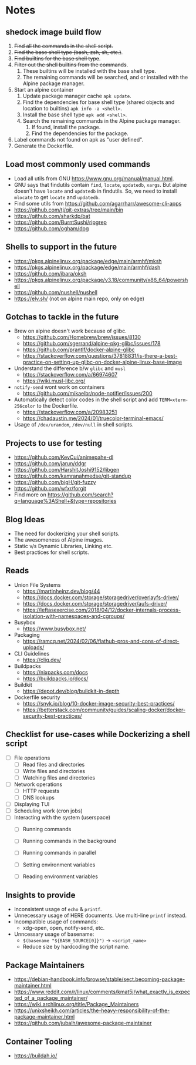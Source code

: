 # Notes

## shedock image build flow

1. ~~Find all the commands in the shell script.~~
2. ~~Find the base shell type (bash, zsh, sh, etc.)~~.
3. ~~Find builtins for the base shell type~~.
4. ~~Filter out the shell builtins from the commands~~.
   1. These builtins will be installed with the base shell type.
   2. The remaining commands will be searched, and or installed with the Alpine package manager.
5. Start an alpine container
   1. Update package manager cache `apk update`.
   2. Find the dependencies for base shell type (shared objects and location to builtins) `apk info -a <shell>`.
   3. Install the base shell type `apk add <shell>`.
   4. Search the remaining commands in the Alpine package manager.
      1. If found, install the package.
      2. Find the dependencies for the package.
6. Label commands not found on apk as "user defined".
7. Generate the Dockerfile.


## Load most commonly used commands

- Load all utils from GNU https://www.gnu.org/manual/manual.html.
- GNU says that findutils contain `find`, `locate`, `updatedb`, `xargs`. But alpine doesn't have `locate` and `updatedb` in findutils. So, we need to install `mlocate` to get `locate` and `updatedb`.
- Find some utils from https://github.com/agarrharr/awesome-cli-apps
- https://github.com/tj/git-extras/tree/main/bin
- https://github.com/sharkdp/bat
- https://github.com/BurntSushi/ripgrep
- https://github.com/ogham/dog


## Shells to support in the future

- https://pkgs.alpinelinux.org/package/edge/main/armhf/mksh
- https://pkgs.alpinelinux.org/package/edge/main/armhf/dash
- https://github.com/ibara/oksh
- https://pkgs.alpinelinux.org/package/v3.18/community/x86_64/powershell
- https://github.com/nushell/nushell
- https://elv.sh/ (not on alpine main repo, only on edge)

## Gotchas to tackle in the future

- Brew on alpine doesn't work because of glibc.
  - https://github.com/Homebrew/brew/issues/8130
  - https://github.com/sgerrand/alpine-pkg-glibc/issues/178
  - https://github.com/prantlf/docker-alpine-glibc
  - https://stackoverflow.com/questions/37818831/is-there-a-best-practice-on-setting-up-glibc-on-docker-alpine-linux-base-image
- Understand the difference b/w `glibc` and `musl`
  - https://stackoverflow.com/a/66974607
  - https://wiki.musl-libc.org/
- `notify-send` wont work on containers
  - https://github.com/mikaelbr/node-notifier/issues/200
- Automatically detect color codes in the shell script and add `TERM=xterm-256color` to the Dockerfile.
  - https://stackoverflow.com/a/20983251
  - https://chadaustin.me/2024/01/truecolor-terminal-emacs/
- Usage of `/dev/urandom`, `/dev/null` in shell scripts.

## Projects to use for testing

- https://github.com/KevCui/animepahe-dl
- https://github.com/jarun/ddgr
- https://github.com/HarshitJoshi9152/libgen
- https://github.com/kamranahmedse/git-standup
- https://github.com/bigH/git-fuzzy
- https://github.com/wfxr/forgit
- Find more on https://github.com/search?q=language%3AShell+&type=repositories


## Blog Ideas

- The need for dockerizing your shell scripts.
- The awesomeness of Alpine images.
- Static v/s Dynamic Libraries, Linking etc.
- Best practices for shell scripts.

## Reads

- Union File Systems
  - https://martinheinz.dev/blog/44
  - https://docs.docker.com/storage/storagedriver/overlayfs-driver/
  - https://docs.docker.com/storage/storagedriver/aufs-driver/
  - https://leftasexercise.com/2018/04/12/docker-internals-process-isolation-with-namespaces-and-cgroups/
- Busybox
  - https://www.busybox.net/
- Packaging
  - https://ramcq.net/2024/02/06/flathub-pros-and-cons-of-direct-uploads/
- CLI Guidelines
  - https://clig.dev/
- Buildpacks
  - https://nixpacks.com/docs
  - https://buildpacks.io/docs/
- Buildkit
  - https://depot.dev/blog/buildkit-in-depth
- Dockerfile security
  - https://snyk.io/blog/10-docker-image-security-best-practices/
  - https://betterstack.com/community/guides/scaling-docker/docker-security-best-practices/

## Checklist for use-cases while Dockerizing a shell script

- [ ] File operations
  - [ ] Read files and directories
  - [ ] Write files and directories
  - [ ] Watching files and directories
- [ ] Network operations
  - [ ] HTTP requests
  - [ ] DNS lookups
- [ ] Displaying TUI
- [ ] Scheduling work (cron jobs)
- [ ] Interacting with the system (userspace)
  - [ ] Running commands
  - [ ] Running commands in the background
  - [ ] Running commands in parallel
  - [ ] Setting environment variables
  - [ ] Reading environment variables


## Insights to provide

- Inconsistent usage of `echo` & `printf`.
- Unnecessary usage of HERE documents. Use multi-line `printf` instead.
- Incompatible usage of commands:
  - xdg-open, open, notify-send, etc.
- Unncessary usage of basename:
  - `$(basename "${BASH_SOURCE[0]}")` -> `<script_name>`
  - Reduce size by hardcoding the script name.

## Package Maintainers

- https://debian-handbook.info/browse/stable/sect.becoming-package-maintainer.html
- https://www.reddit.com/r/linux/comments/kmat5j/what_exactly_is_expected_of_a_package_maintainer/
- https://wiki.archlinux.org/title/Package_Maintainers
- https://unixsheikh.com/articles/the-heavy-responsibility-of-the-package-maintainer.html
- https://github.com/jubalh/awesome-package-maintainer

## Container Tooling

- https://buildah.io/